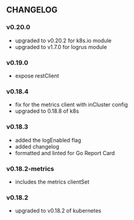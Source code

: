 ## CHANGELOG

### v0.20.0
- upgraded to v0.20.2 for k8s.io module
- upgraded to v1.7.0 for logrus module

### v0.19.0
- expose restClient

### v0.18.4
- fix for the metrics client with inCluster config
- upgraded to 0.18.8 of k8s

### v0.18.3
- added the logEnabled flag
- added changelog
- formatted and linted for Go Report Card 

### v0.18.2-metrics
- includes the metrics clientSet

### v0.18.2
- upgraded to v0.18.2 of kubernetes
